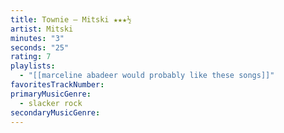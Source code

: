 ```yaml
---
title: Townie — Mitski ★★★½
artist: Mitski
minutes: "3"
seconds: "25"
rating: 7
playlists:
  - "[[marceline abadeer would probably like these songs]]"
favoritesTrackNumber:
primaryMusicGenre:
  - slacker rock
secondaryMusicGenre:
---
```


